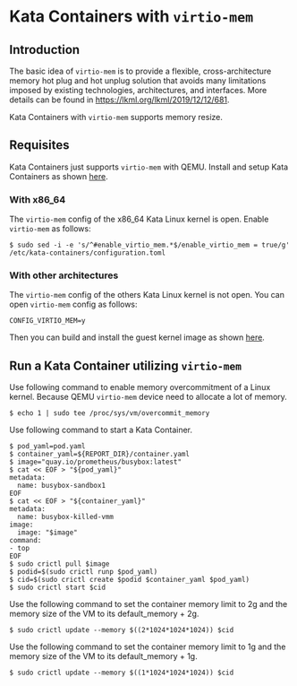 # Kata Containers with `virtio-mem`

## Introduction

The basic idea of `virtio-mem` is to provide a flexible, cross-architecture memory hot plug and hot unplug solution that avoids many limitations imposed by existing technologies, architectures, and interfaces.
More details can be found in https://lkml.org/lkml/2019/12/12/681.

Kata Containers with `virtio-mem` supports memory resize.

## Requisites

Kata Containers just supports `virtio-mem` with QEMU.
Install and setup Kata Containers as shown [here](../install/README.md).

### With x86_64
The `virtio-mem` config of the x86_64 Kata Linux kernel is open.
Enable `virtio-mem` as follows:
```
$ sudo sed -i -e 's/^#enable_virtio_mem.*$/enable_virtio_mem = true/g' /etc/kata-containers/configuration.toml
```

### With other architectures
The `virtio-mem` config of the others Kata Linux kernel is not open.
You can open `virtio-mem` config as follows:
```
CONFIG_VIRTIO_MEM=y
```
Then you can build and install the guest kernel image as shown [here](../../tools/packaging/kernel/README.md#build-kata-containers-kernel).

## Run a Kata Container utilizing `virtio-mem`

Use following command to enable memory overcommitment of a Linux kernel.  Because QEMU `virtio-mem` device need to allocate a lot of memory.
```
$ echo 1 | sudo tee /proc/sys/vm/overcommit_memory
```

Use following command to start a Kata Container.
```
$ pod_yaml=pod.yaml
$ container_yaml=${REPORT_DIR}/container.yaml
$ image="quay.io/prometheus/busybox:latest"
$ cat << EOF > "${pod_yaml}"
metadata:
  name: busybox-sandbox1
EOF
$ cat << EOF > "${container_yaml}"
metadata:
  name: busybox-killed-vmm
image:
  image: "$image"
command:
- top
EOF
$ sudo crictl pull $image
$ podid=$(sudo crictl runp $pod_yaml)
$ cid=$(sudo crictl create $podid $container_yaml $pod_yaml)
$ sudo crictl start $cid
```

Use the following command to set the container memory limit to 2g and the memory size of the VM to its default_memory + 2g.
```
$ sudo crictl update --memory $((2*1024*1024*1024)) $cid
```

Use the following command to set the container memory limit to 1g and the memory size of the VM to its default_memory + 1g.
```
$ sudo crictl update --memory $((1*1024*1024*1024)) $cid
```
